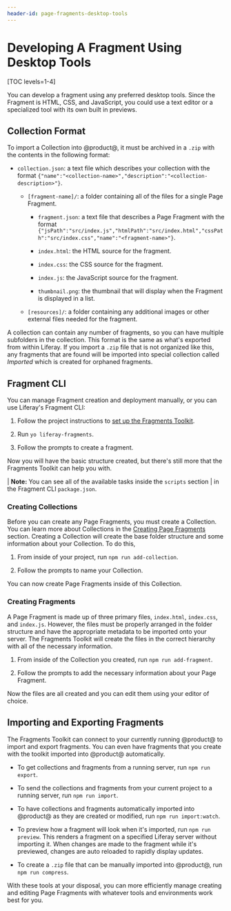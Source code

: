 ```yaml
---
header-id: page-fragments-desktop-tools
---
```


# Developing A Fragment Using Desktop Tools

[TOC levels=1-4]

You can develop a fragment using any preferred desktop tools. Since the Fragment
is HTML, CSS, and JavaScript, you could use a text editor or a specialized tool
with its own built in previews. 

## Collection Format

To import a Collection into @product@, it must be archived in a `.zip` with the
contents in the following format:

- `collection.json`: a text file which describes your collection with the 
     format `{"name":"<collection-name>","description":"<collection-description>"}`.

    - `[fragment-name]/`: a folder containing all of the files for a single 
     Page Fragment.

        - `fragment.json`: a text file that describes a Page Fragment with the 
          format `{"jsPath":"src/index.js","htmlPath":"src/index.html","cssPath":"src/index.css","name":"<fragment-name>"}`.

        - `index.html`: the HTML source for the fragment.

        - `index.css`: the CSS source for the fragment.

        - `index.js`: the JavaScript source for the fragment.

        - `thumbnail.png`: the thumbnail that will display when the Fragment is
          displayed in a list.

    - `[resources]/`: a folder containing any additional images or other
      external files needed for the fragment.

A collection can contain any number of fragments, so you can have multiple
subfolders in the collection. This format is the same as what's exported from
within Liferay. If you import a `.zip` file that is not organized like this, 
any fragments that are found will be imported into special collection called 
*Imported* which is created for orphaned fragments.

## Fragment CLI

You can manage Fragment creation and deployment manually, or you can use 
Liferay's Fragment CLI:

1.  Follow the project instructions to
    [set up the Fragments Toolkit](https://github.com/liferay/generator-liferay-fragments/blob/master/README.md).

2.  Run `yo liferay-fragments`.

3.  Follow the prompts to create a fragment.

Now you will have the basic structure created, but there's still more that the 
Fragments Toolkit can help you with.

| **Note:** You can see all of the available tasks inside the `scripts` section
| in the Fragment CLI `package.json`.

### Creating Collections

Before you can create any Page Fragments, you must create a Collection. You can
learn more about Collections in the
[Creating Page Fragments](/docs/7-2/user/-/knowledge_base/u/creating-content-pages#creating-page-fragments)
section. Creating a Collection will create the base folder structure and some
information about your Collection. To do this,

1.  From inside of your project, run `npm run add-collection`.

2.  Follow the prompts to name your Collection.

You can now create Page Fragments inside of this Collection.

### Creating Fragments

A Page Fragment is made up of three primary files, `index.html`, `index.css`, 
and `index.js`. However, the files must be properly arranged in the folder 
structure and have the appropriate metadata to be imported onto your server. 
The Fragments Toolkit will create the files in the correct hierarchy with all 
of the necessary information.

1.  From inside of the Collection you created, run `npm run add-fragment`.

2.  Follow the prompts to add the necessary information about your Page 
    Fragment.
    
Now the files are all created and you can edit them using your editor of 
choice.

## Importing and Exporting Fragments

The Fragments Toolkit can connect to your currently running @product@ to import
and export fragments. You can even have fragments that you create with the 
toolkit imported into @product@ automatically.

- To get collections and fragments from a running server, run `npm run export`.

- To send the collections and fragments from your current project to a running
  server, run `npm run import`.

- To have collections and fragments automatically imported into @product@ as
  they are created or modified, run `npm run import:watch`.

- To preview how a fragment will look when it's imported, run `npm run preview`.
  This renders a fragment on a specified Liferay server without importing it.
  When changes are made to the fragment while it's previewed, changes are auto
  reloaded to rapidly display updates.

- To create a `.zip` file that can be manually imported into @product@, run
  `npm run compress`.

With these tools at your disposal, you can more efficiently manage creating 
and editing Page Fragments with whatever tools and environments work best for 
you. 
